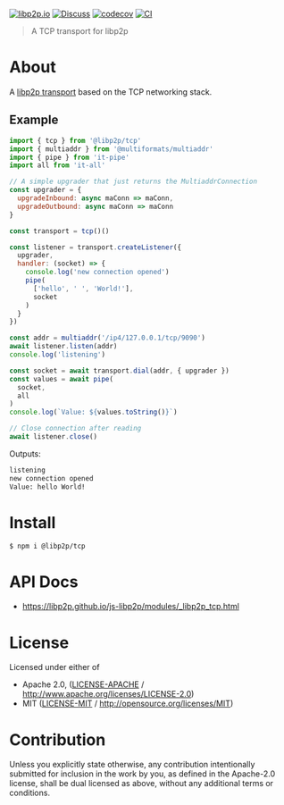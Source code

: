[![libp2p.io](https://img.shields.io/badge/project-libp2p-yellow.svg?style=flat-square)](http://libp2p.io/)
[![Discuss](https://img.shields.io/discourse/https/discuss.libp2p.io/posts.svg?style=flat-square)](https://discuss.libp2p.io)
[![codecov](https://img.shields.io/codecov/c/github/libp2p/js-libp2p.svg?style=flat-square)](https://codecov.io/gh/libp2p/js-libp2p)
[![CI](https://img.shields.io/github/actions/workflow/status/libp2p/js-libp2p/main.yml?branch=master\&style=flat-square)](https://github.com/libp2p/js-libp2p/actions/workflows/main.yml?query=branch%3Amaster)

> A TCP transport for libp2p

# About

A [libp2p transport](https://docs.libp2p.io/concepts/transports/overview/) based on the TCP networking stack.

## Example

```js
import { tcp } from '@libp2p/tcp'
import { multiaddr } from '@multiformats/multiaddr'
import { pipe } from 'it-pipe'
import all from 'it-all'

// A simple upgrader that just returns the MultiaddrConnection
const upgrader = {
  upgradeInbound: async maConn => maConn,
  upgradeOutbound: async maConn => maConn
}

const transport = tcp()()

const listener = transport.createListener({
  upgrader,
  handler: (socket) => {
    console.log('new connection opened')
    pipe(
      ['hello', ' ', 'World!'],
      socket
    )
  }
})

const addr = multiaddr('/ip4/127.0.0.1/tcp/9090')
await listener.listen(addr)
console.log('listening')

const socket = await transport.dial(addr, { upgrader })
const values = await pipe(
  socket,
  all
)
console.log(`Value: ${values.toString()}`)

// Close connection after reading
await listener.close()
```

Outputs:

```sh
listening
new connection opened
Value: hello World!
```

# Install

```console
$ npm i @libp2p/tcp
```

# API Docs

- <https://libp2p.github.io/js-libp2p/modules/_libp2p_tcp.html>

# License

Licensed under either of

- Apache 2.0, ([LICENSE-APACHE](LICENSE-APACHE) / <http://www.apache.org/licenses/LICENSE-2.0>)
- MIT ([LICENSE-MIT](LICENSE-MIT) / <http://opensource.org/licenses/MIT>)

# Contribution

Unless you explicitly state otherwise, any contribution intentionally submitted for inclusion in the work by you, as defined in the Apache-2.0 license, shall be dual licensed as above, without any additional terms or conditions.

